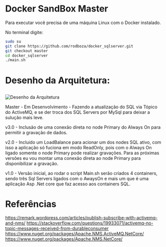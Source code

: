 ﻿# Docker SandBox Master

Para executar você precisa de uma máquina Linux com o Docker instalado.

No terminal digite:

``` sh
sudo su
git clone https://github.com/rodboza/docker_sqlserver.git
git checkout master
cd docker_sqlserver
./main.sh
```


# Desenho da Arquitetura:<p>
![Desenho da Arquitetura](https://raw.githubusercontent.com/rodboza/docker_sqlserver/master/arquitetura.png)

<p>Master - Em Desenvolvimento - Fazendo a atualização do SQL via Tópico do ActiveMQ, e se der troca dos SQL Servers por MySql para deixar a sulução mais leve.
<p>v3.0 - Inclusão de uma conexão direta no node Primary do Always On para permitir a gravação de dados.
<p>v2.0 - Incluido um LoadBalance para acionar um dos nodes SQL ativo, com isso a aplicação só fuciona em modo ReadOnly, pois com o Always On ligado somente o node Primary pode realizar gravações. Para as próximas versões eu vou montar uma conexão direta ao node Primary para disponibilizar a gravação.
<p>v1.0 - Versão inicial, ao rodar o script Main.sh serão criados 4 containers, sendo três Sql Servers ligados com o AwaysOn e mais um que é uma aplicação Asp .Net core que faz acesso aos containers SQL.


# Referências
https://remark.wordpress.com/articles/publish-subscribe-with-activemq-and-nms/
https://stackoverflow.com/questions/19933071/activemq-no-topic-messages-received-from-durableconsumer
https://www.nuget.org/packages/Apache.NMS.ActiveMQ.NetCore/
https://www.nuget.org/packages/Apache.NMS.NetCore/

